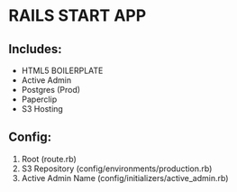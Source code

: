 RAILS START APP
===============
  
Includes:
---------

- HTML5 BOILERPLATE  
- Active Admin  
- Postgres (Prod)  
- Paperclip  
- S3 Hosting  
  
Config:
-------

1. Root (route.rb)
2. S3 Repository (config/environments/production.rb)
3. Active Admin Name (config/initializers/active_admin.rb)